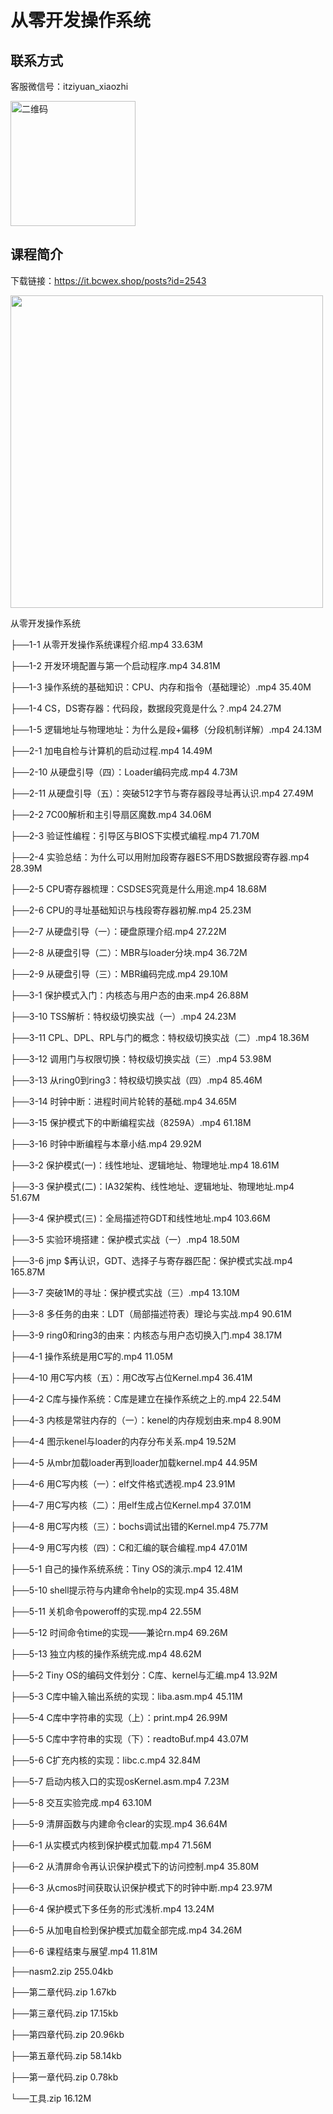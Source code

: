 # 从零开发操作系统

## 联系方式

客服微信号：itziyuan_xiaozhi

<img src="https://ziyuanyun.oss-cn-guangzhou.aliyuncs.com/common/20240614073449/666b82192834a.jpg" width="200" height="200" alt="二维码">

## 课程简介

下载链接：https://it.bcwex.shop/posts?id=2543

<img src="https://ziyuanyun.oss-cn-guangzhou.aliyuncs.com/yun/20240515184056/66449138bda07.jpg" width="500" alt="">

  从零开发操作系统



 ├──1-1 从零开发操作系统课程介绍.mp4 33.63M

 ├──1-2 开发环境配置与第一个启动程序.mp4 34.81M

 ├──1-3 操作系统的基础知识：CPU、内存和指令（基础理论）.mp4 35.40M

 ├──1-4 CS，DS寄存器：代码段，数据段究竟是什么？.mp4 24.27M

 ├──1-5 逻辑地址与物理地址：为什么是段+偏移（分段机制详解）.mp4 24.13M

 ├──2-1 加电自检与计算机的启动过程.mp4 14.49M

 ├──2-10 从硬盘引导（四）：Loader编码完成.mp4 4.73M

 ├──2-11 从硬盘引导（五）：突破512字节与寄存器段寻址再认识.mp4 27.49M

 ├──2-2 7C00解析和主引导扇区魔数.mp4 34.06M

 ├──2-3 验证性编程：引导区与BIOS下实模式编程.mp4 71.70M

 ├──2-4 实验总结：为什么可以用附加段寄存器ES不用DS数据段寄存器.mp4 28.39M

 ├──2-5 CPU寄存器梳理：CSDSES究竟是什么用途.mp4 18.68M

 ├──2-6 CPU的寻址基础知识与栈段寄存器初解.mp4 25.23M

 ├──2-7 从硬盘引导（一）：硬盘原理介绍.mp4 27.22M

 ├──2-8 从硬盘引导（二）：MBR与loader分块.mp4 36.72M

 ├──2-9 从硬盘引导（三）：MBR编码完成.mp4 29.10M

 ├──3-1 保护模式入门：内核态与用户态的由来.mp4 26.88M

 ├──3-10 TSS解析：特权级切换实战（一）.mp4 24.23M

 ├──3-11 CPL、DPL、RPL与门的概念：特权级切换实战（二）.mp4 18.36M

 ├──3-12 调用门与权限切换：特权级切换实战（三）.mp4 53.98M

 ├──3-13 从ring0到ring3：特权级切换实战（四）.mp4 85.46M

 ├──3-14 时钟中断：进程时间片轮转的基础.mp4 34.65M

 ├──3-15 保护模式下的中断编程实战（8259A）.mp4 61.18M

 ├──3-16 时钟中断编程与本章小结.mp4 29.92M

 ├──3-2 保护模式(一)：线性地址、逻辑地址、物理地址.mp4 18.61M

 ├──3-3 保护模式(二)：IA32架构、线性地址、逻辑地址、物理地址.mp4 51.67M

 ├──3-4 保护模式(三)：全局描述符GDT和线性地址.mp4 103.66M

 ├──3-5 实验环境搭建：保护模式实战（一）.mp4 18.50M

 ├──3-6 jmp $再认识，GDT、选择子与寄存器匹配：保护模式实战.mp4 165.87M

 ├──3-7 突破1M的寻址：保护模式实战（三）.mp4 13.10M

 ├──3-8 多任务的由来：LDT（局部描述符表）理论与实战.mp4 90.61M

 ├──3-9 ring0和ring3的由来：内核态与用户态切换入门.mp4 38.17M

 ├──4-1 操作系统是用C写的.mp4 11.05M

 ├──4-10 用C写内核（五）：用C改写占位Kernel.mp4 36.41M

 ├──4-2 C库与操作系统：C库是建立在操作系统之上的.mp4 22.54M

 ├──4-3 内核是常驻内存的（一）：kenel的内存规划由来.mp4 8.90M

 ├──4-4 图示kenel与loader的内存分布关系.mp4 19.52M

 ├──4-5 从mbr加载loader再到loader加载kernel.mp4 44.95M

 ├──4-6 用C写内核（一）：elf文件格式透视.mp4 23.91M

 ├──4-7 用C写内核（二）：用elf生成占位Kernel.mp4 37.01M

 ├──4-8 用C写内核（三）：bochs调试出错的Kernel.mp4 75.77M

 ├──4-9 用C写内核（四）：C和汇编的联合编程.mp4 47.01M

 ├──5-1 自己的操作系统系统：Tiny OS的演示.mp4 12.41M

 ├──5-10 shell提示符与内建命令help的实现.mp4 35.48M

 ├──5-11 关机命令poweroff的实现.mp4 22.55M

 ├──5-12 时间命令time的实现——兼论rn.mp4 69.26M

 ├──5-13 独立内核的操作系统完成.mp4 48.62M

 ├──5-2 Tiny OS的编码文件划分：C库、kernel与汇编.mp4 13.92M

 ├──5-3 C库中输入输出系统的实现：liba.asm.mp4 45.11M

 ├──5-4 C库中字符串的实现（上）：print.mp4 26.99M

 ├──5-5 C库中字符串的实现（下）：readtoBuf.mp4 43.07M

 ├──5-6 C扩充内核的实现：libc.c.mp4 32.84M

 ├──5-7 启动内核入口的实现osKernel.asm.mp4 7.23M

 ├──5-8 交互实验完成.mp4 63.10M

 ├──5-9 清屏函数与内建命令clear的实现.mp4 36.64M

 ├──6-1 从实模式内核到保护模式加载.mp4 71.56M

 ├──6-2 从清屏命令再认识保护模式下的访问控制.mp4 35.80M

 ├──6-3 从cmos时间获取认识保护模式下的时钟中断.mp4 23.97M

 ├──6-4 保护模式下多任务的形式浅析.mp4 13.24M

 ├──6-5 从加电自检到保护模式加载全部完成.mp4 34.26M

 ├──6-6 课程结束与展望.mp4 11.81M

 ├──nasm2.zip 255.04kb

 ├──第二章代码.zip 1.67kb

 ├──第三章代码.zip 17.15kb

 ├──第四章代码.zip 20.96kb

 ├──第五章代码.zip 58.14kb

 ├──第一章代码.zip 0.78kb

 └──工具.zip 16.12M

  